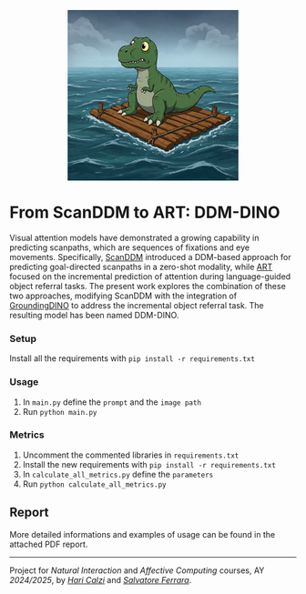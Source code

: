 <p align="center">
  <img src="DDM-DINO.jpeg" width="300" height="300" align="center"/>
</p>

# From ScanDDM to ART: DDM-DINO

Visual attention models have demonstrated a growing capability in predicting scanpaths, which are sequences of fixations and eye movements. Specifically, [ScanDDM](https://github.com/phuselab/scanDDM) introduced a DDM-based approach for predicting goal-directed scanpaths in a zero-shot modality, while [ART](https://github.com/cvlab-stonybrook/ART) focused on the incremental prediction of attention during language-guided object referral tasks. The present work explores the combination of these two approaches, modifying ScanDDM with the integration of [GroundingDINO](https://github.com/IDEA-Research/GroundingDINO) to address the incremental object referral task. The resulting model has been named DDM-DINO.

### Setup
Install all the requirements with `pip install -r requirements.txt`

### Usage
1. In `main.py` define the `prompt` and the `image path`
2. Run `python main.py`

### Metrics
1. Uncomment the commented libraries in `requirements.txt`
2. Install the new requirements with `pip install -r requirements.txt`
3. In `calculate_all_metrics.py` define the `parameters`
4. Run `python calculate_all_metrics.py`

## Report
More detailed informations and examples of usage can be found in the attached PDF report.

---

Project for _Natural Interaction_ and _Affective Computing_ courses, AY _2024/2025_, by [_Hari Calzi_](https://github.com/haricalzi) and [_Salvatore Ferrara_](https://github.com/2piccio2).
